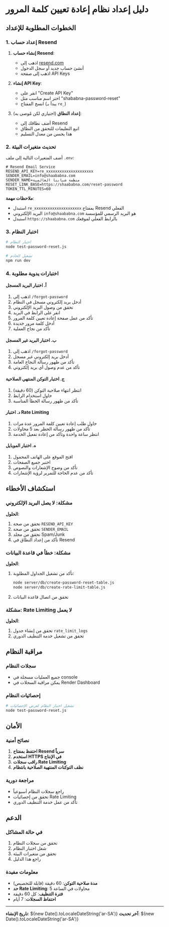 # دليل إعداد نظام إعادة تعيين كلمة المرور

## الخطوات المطلوبة للإعداد

### 1. إعداد حساب Resend

1. **إنشاء حساب Resend**:

   - اذهب إلى [resend.com](https://resend.com)
   - أنشئ حساب جديد أو سجل الدخول
   - اذهب إلى صفحة API Keys

2. **إنشاء API Key**:

   - انقر على "Create API Key"
   - اختر اسم مناسب مثل "shababna-password-reset"
   - انسخ المفتاح (يبدأ بـ `re_`)

3. **إعداد النطاق** (اختياري لكن مُوصى به):
   - أضف نطاقك إلى Resend
   - اتبع التعليمات للتحقق من النطاق
   - هذا يحسن من معدل التسليم

### 2. تحديث متغيرات البيئة

أضف المتغيرات التالية إلى ملف `.env`:

```env
# Resend Email Service
RESEND_API_KEY=re_xxxxxxxxxxxxxxxxxxxxx
SENDER_EMAIL=info@shaababna.com
SENDER_NAME=منظمة شبابنا العالمية
RESET_LINK_BASE=https://shaababna.com/reset-password
TOKEN_TTL_MINUTES=60
```

**ملاحظات مهمة**:

- استبدل `re_xxxxxxxxxxxxxxxxxxxxx` بمفتاح Resend الفعلي
- البريد الإلكتروني `info@shaababna.com` هو البريد الرسمي للمؤسسة
- استبدل `https://shaababna.com` بالرابط الفعلي لموقعك

### 3. اختبار النظام

```bash
# اختبار النظام
node test-password-reset.js

# تشغيل الخادم
npm run dev
```

### 4. اختبارات يدوية مطلوبة

#### أ. اختبار البريد المسجل

1. اذهب إلى `/forgot-password`
2. أدخل بريد إلكتروني مسجل في النظام
3. تحقق من وصول البريد الإلكتروني
4. انقر على الرابط في البريد
5. تأكد من عمل صفحة إعادة تعيين كلمة المرور
6. أدخل كلمة مرور جديدة
7. تأكد من نجاح العملية

#### ب. اختبار البريد غير المسجل

1. اذهب إلى `/forgot-password`
2. أدخل بريد إلكتروني غير مسجل
3. تأكد من ظهور رسالة النجاح العامة
4. تأكد من عدم وصول أي بريد إلكتروني

#### ج. اختبار التوكن المنتهي الصلاحية

1. انتظر انتهاء صلاحية التوكن (60 دقيقة)
2. حاول استخدام الرابط
3. تأكد من ظهور رسالة الخطأ المناسبة

#### د. اختبار Rate Limiting

1. حاول طلب إعادة تعيين كلمة المرور عدة مرات
2. تأكد من ظهور رسالة الحظر بعد 5 محاولات
3. انتظر ساعة واحدة وتأكد من إعادة تفعيل الخدمة

#### ه. اختبار الموبايل

1. افتح الموقع على الهاتف المحمول
2. اختبر جميع الصفحات
3. تأكد من وضوح الإشعارات والنصوص
4. تأكد من عدم الحاجة للتمرير لرؤية الإشعارات

## استكشاف الأخطاء

### مشكلة: لا يصل البريد الإلكتروني

**الحلول**:

1. تحقق من صحة `RESEND_API_KEY`
2. تحقق من صحة `SENDER_EMAIL`
3. تحقق من مجلد Spam/Junk
4. تأكد من إعداد النطاق في Resend

### مشكلة: خطأ في قاعدة البيانات

**الحلول**:

1. تأكد من تشغيل الجداول المطلوبة:
   ```bash
   node server/db/create-password-reset-table.js
   node server/db/create-rate-limit-table.js
   ```
2. تحقق من اتصال قاعدة البيانات

### مشكلة: Rate Limiting لا يعمل

**الحلول**:

1. تحقق من إنشاء جدول `rate_limit_logs`
2. تحقق من تشغيل خدمة التنظيف الدوري

## مراقبة النظام

### سجلات النظام

- جميع العمليات مسجلة في console
- يمكن مراقبة السجلات في Render Dashboard

### إحصائيات النظام

```bash
# تشغيل اختبار النظام لعرض الإحصائيات
node test-password-reset.js
```

## الأمان

### نصائح أمنية

1. **احتفظ بمفتاح Resend سرياً**
2. **استخدم HTTPS في الإنتاج**
3. **راقب سجلات Rate Limiting**
4. **نظف التوكنات المنتهية الصلاحية بانتظام**

### مراجعة دورية

- راجع سجلات النظام أسبوعياً
- تحقق من إحصائيات Rate Limiting
- تأكد من عمل خدمة التنظيف الدوري

## الدعم

### في حالة المشاكل

1. تحقق من سجلات النظام
2. شغل اختبار النظام
3. تحقق من متغيرات البيئة
4. راجع هذا الدليل

### معلومات مفيدة

- **مدة صلاحية التوكن**: 60 دقيقة (قابلة للتخصيص)
- **حد Rate Limiting**: 5 محاولات في الساعة
- **فترة التنظيف**: كل 60 دقيقة
- **احتفاظ السجلات**: 7 أيام

---

**تاريخ الإنشاء**: ${new Date().toLocaleDateString('ar-SA')}
**آخر تحديث**: ${new Date().toLocaleDateString('ar-SA')}
